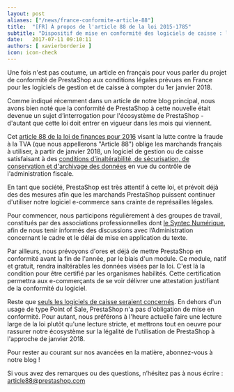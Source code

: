 ```yaml
---
layout: post
aliases: ["/news/france-conformite-article-88"]
title:  "[FR] À propos de l'article 88 de la loi 2015-1785"
subtitle: "Dispositif de mise en conformité des logiciels de caisse : l’approche de PrestaShop"
date:   2017-07-11 09:10:11
authors: [ xavierborderie ]
icon: icon-check
---
```


Une fois n'est pas coutume, un article en français pour vous parler du projet de conformité de PrestaShop aux conditions légales prévues en France pour les logiciels de gestion et de caisse à compter du 1er janvier 2018.

Comme indiqué récemment dans un article de notre blog principal, nous avons bien noté que la conformité de PrestaShop à cette nouvelle était devenue un sujet d’interrogation pour l'écosystème de PrestaShop - d'autant que cette loi doit entrer en vigueur dans les mois qui viennent.

Cet [article 88 de la loi de finances pour 2016](https://www.legifrance.gouv.fr/affichTexteArticle.do?idArticle=JORFARTI000031732968&categorieLien=id&cidTexte=JORFTEXT000031732865) visant la lutte contre la fraude à la TVA (que nous appellerons "Article 88") oblige les marchands français à utiliser, à partir de janvier 2018, un logiciel de gestion ou de caisse satisfaisant à des [conditions d'inaltérabilité, de sécurisation, de conservation et d'archivage des données](https://www.service-public.fr/professionnels-entreprises/actualites/A10279) en vue du contrôle de l'administration fiscale.

En tant que société, PrestaShop est très attentif à cette loi, et prévoit déjà des des mesures afin que les marchands PrestaShop puissent continuer d'utiliser notre logiciel e-commerce sans crainte de représailles légales.

Pour commencer, nous participons régulièrement à des groupes de travail, constitués par des associations professionnelles dont [le Syntec Numérique](https://syntec-numerique.fr/actu-informatique/logiciels-securises-assouplissement-dispositif), afin de nous tenir informés des discussions avec l’Administration concernant le cadre et le délai de mise en application du texte.

Par ailleurs, nous prévoyons d'ores et déjà de mettre PrestaShop en conformité avant la fin de l'année, par le biais d'un module. Ce module, natif et gratuit, rendra inaltérables les données visées par la loi. C'est là la condition pour être certifié par les organismes habilités. Cette certification permettra aux e-commerçants de se voir délivrer une attestation justifiant de la conformité du logiciel.

Reste que [seuls les logiciels de caisse seraient concernés](http://proxy-pubminefi.diffusion.finances.gouv.fr/pub/document/18/22503.pdf). En dehors d'un usage de type Point of Sale, PrestaShop n'a pas d'obligation de mise en conformité. Pour autant, nous préférons à l'heure actuelle faire une lecture large de la loi plutôt qu'une lecture stricte, et mettrons tout en oeuvre pour rassurer notre écosystème sur la légalité de l'utilisation de PrestaShop à l'approche de janvier 2018.

Pour rester au courant sur nos avancées en la matière, abonnez-vous à notre blog !

Si vous avez des remarques ou des questions, n’hésitez pas à nous écrire : article88@prestashop.com

